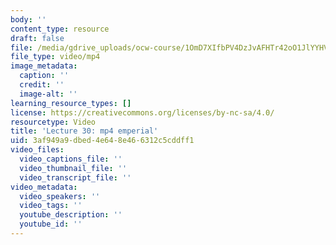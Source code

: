 ```yaml
---
body: ''
content_type: resource
draft: false
file: /media/gdrive_uploads/ocw-course/1OmD7XIfbPV4DzJvAFHTr42oO1JlYYHVl/317147381_144224575037169_1594992682568802137_n.mp4
file_type: video/mp4
image_metadata:
  caption: ''
  credit: ''
  image-alt: ''
learning_resource_types: []
license: https://creativecommons.org/licenses/by-nc-sa/4.0/
resourcetype: Video
title: 'Lecture 30: mp4 emperial'
uid: 3af949a9-dbed-4e64-8e46-6312c5cddff1
video_files:
  video_captions_file: ''
  video_thumbnail_file: ''
  video_transcript_file: ''
video_metadata:
  video_speakers: ''
  video_tags: ''
  youtube_description: ''
  youtube_id: ''
---
```

